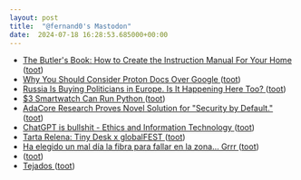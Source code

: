 ```yaml
---
layout: post
title:  "@fernand0's Mastodon"
date:  2024-07-18 16:28:53.685000+00:00
---
```

*  [The Butler's Book: How to Create the Instruction Manual For Your Home ](https://www.artofmanliness.com/lifestyle/homeownership/butler-s-book) ([toot](https://mastodon.social/@fernand0/112808436281015763))
*  [Why You Should Consider Proton Docs Over Google ](https://lifehacker.com/tech/why-you-should-consider-proton-docs-over-googl) ([toot](https://mastodon.social/@fernand0/112808255168603349))
*  [Russia Is Buying Politicians in Europe. Is It Happening Here Too? ](https://newrepublic.com/article/180630/russia-corruption-network-europe-buying-politicians-americ) ([toot](https://mastodon.social/@fernand0/112807969148532892))
*  [$3 Smartwatch Can Run Python ](https://hackaday.com/2024/06/26/3-smartwatch-can-run-python) ([toot](https://mastodon.social/@fernand0/112807181159680727))
*  [AdaCore Research Proves Novel Solution for "Security by Default." ](https://www.adacore.com/press/adacore-research-proves-novel-solution-for-security-by-defaul) ([toot](https://mastodon.social/@fernand0/112806959628017037))
*  [ChatGPT is bullshit - Ethics and Information Technology ](https://link.springer.com/article/10.1007/s10676-024-09775-) ([toot](https://mastodon.social/@fernand0/112806856873776669))
*  [Tarta Relena: Tiny Desk x globalFEST ](https://www.youtube.com/watch?v=3lwoczostI0&amp%3Bfeature=youtu.b) ([toot](https://mastodon.social/@fernand0/112806549438620743))
*  [Ha elegido un mal día la fibra para fallar en la zona... Grrr ](https://mastodon.social/@fernand0/112806520841598935) ([toot](https://mastodon.social/@fernand0/112806520841598935))
*  [ ](https://mastodon.social/@macosas) ([toot](https://mastodon.social/@fernand0/112805517721331857))
*  [Tejados ](https://www.flickr.com/photos/fernand0/53839737842) ([toot](https://mastodon.social/@fernand0/112804901711674470))

